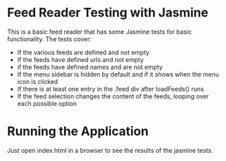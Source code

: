 # Feed Reader Testing with Jasmine

This is a basic feed reader that has some Jasmine tests for basic functionality. The tests cover:

* If the various feeds are defined and not empty
* If the feeds have defined urls and not empty
* if the feeds have defined names and are not empty
* If the menu sidebar is hidden by default and if it shows when the menu icon is clicked
* If there is at least one entry in the .feed div after loadFeeds() runs
* If the feed selection changes the content of the feeds, looping over each possible option

# Running the Application

Just open index.html in a browser to see the results of the jasmine tests.